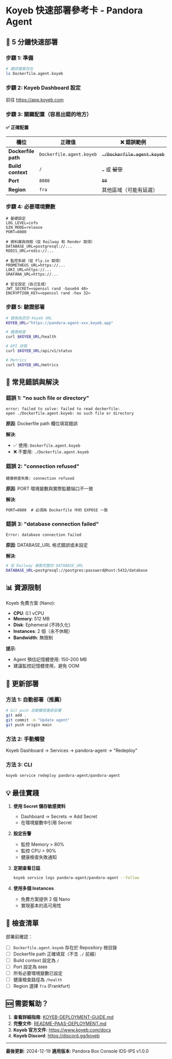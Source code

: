 # Koyeb 快速部署參考卡 - Pandora Agent

## 🚀 5 分鐘快速部署

### 步驟 1: 準備

```bash
# 確認檔案存在
ls Dockerfile.agent.koyeb
```

### 步驟 2: Koyeb Dashboard 設定

前往 https://app.koyeb.com

### 步驟 3: 關鍵配置（容易出錯的地方）

#### ✅ 正確配置

| 欄位 | 正確值 | ❌ 錯誤範例 |
|------|--------|-----------|
| **Dockerfile path** | `Dockerfile.agent.koyeb` | ~~`./Dockerfile.agent.koyeb`~~ |
| **Build context** | `/` | ~~`.`~~ 或 ~~留空~~ |
| **Port** | `8080` | ~~`80`~~ |
| **Region** | `fra` | 其他區域（可能有延遲） |

### 步驟 4: 必要環境變數

```env
# 基礎設定
LOG_LEVEL=info
GIN_MODE=release
PORT=8080

# 資料庫與快取（從 Railway 和 Render 取得）
DATABASE_URL=postgresql://...
REDIS_URL=redis://...

# 監控系統（從 Fly.io 取得）
PROMETHEUS_URL=https://...
LOKI_URL=https://...
GRAFANA_URL=https://...

# 安全設定（自己生成）
JWT_SECRET=<openssl rand -base64 48>
ENCRYPTION_KEY=<openssl rand -hex 32>
```

### 步驟 5: 驗證部署

```bash
# 替換為您的 Koyeb URL
KOYEB_URL="https://pandora-agent-xxx.koyeb.app"

# 健康檢查
curl $KOYEB_URL/health

# API 狀態
curl $KOYEB_URL/api/v1/status

# Metrics
curl $KOYEB_URL/metrics
```

## 🐛 常見錯誤與解決

### 錯誤 1: "no such file or directory"

```
error: failed to solve: failed to read dockerfile: 
open ./Dockerfile.agent.koyeb: no such file or directory
```

**原因**: Dockerfile path 欄位填寫錯誤

**解決**:
- ✅ 使用: `Dockerfile.agent.koyeb`
- ❌ 不要用: `./Dockerfile.agent.koyeb`

### 錯誤 2: "connection refused"

```
健康檢查失敗: connection refused
```

**原因**: PORT 環境變數與實際監聽端口不一致

**解決**:
```env
PORT=8080  # 必須與 Dockerfile 中的 EXPOSE 一致
```

### 錯誤 3: "database connection failed"

```
Error: database connection failed
```

**原因**: DATABASE_URL 格式錯誤或未設定

**解決**:
```bash
# 從 Railway 複製完整的 DATABASE_URL
DATABASE_URL=postgresql://postgres:password@host:5432/database
```

## 📊 資源限制

Koyeb 免費方案 (Nano):

- **CPU**: 0.1 vCPU
- **Memory**: 512 MB
- **Disk**: Ephemeral (不持久化)
- **Instances**: 2 個（永不休眠）
- **Bandwidth**: 無限制

**提示**: 
- Agent 預估記憶體使用: 150-200 MB
- 建議監控記憶體使用，避免 OOM

## 🔄 更新部署

### 方法 1: 自動部署（推薦）

```bash
# Git push 自動觸發重新部署
git add .
git commit -m "Update agent"
git push origin main
```

### 方法 2: 手動觸發

Koyeb Dashboard → Services → pandora-agent → "Redeploy"

### 方法 3: CLI

```bash
koyeb service redeploy pandora-agent/pandora-agent
```

## 💡 最佳實踐

1. **使用 Secret 儲存敏感資料**
   - Dashboard → Secrets → Add Secret
   - 在環境變數中引用 Secret

2. **設定告警**
   - 監控 Memory > 80%
   - 監控 CPU > 90%
   - 健康檢查失敗通知

3. **定期查看日誌**
   ```bash
   koyeb service logs pandora-agent/pandora-agent --follow
   ```

4. **使用多個 Instances**
   - 免費方案提供 2 個 Nano
   - 實現基本的高可用性

## 📝 檢查清單

部署前確認：

- [ ] `Dockerfile.agent.koyeb` 存在於 Repository 根目錄
- [ ] Dockerfile path 正確填寫（不含 `./` 前綴）
- [ ] Build context 設定為 `/`
- [ ] Port 設定為 `8080`
- [ ] 所有必要環境變數已設定
- [ ] 健康檢查路徑為 `/health`
- [ ] Region 選擇 `fra` (Frankfurt)

## 🆘 需要幫助？

1. **查看詳細指南**: [KOYEB-DEPLOYMENT-GUIDE.md](KOYEB-DEPLOYMENT-GUIDE.md)
2. **完整文件**: [README-PAAS-DEPLOYMENT.md](README-PAAS-DEPLOYMENT.md)
3. **Koyeb 官方文件**: https://www.koyeb.com/docs
4. **Koyeb Discord**: https://discord.gg/koyeb

---

**最後更新**: 2024-12-19
**適用版本**: Pandora Box Console IDS-IPS v1.0.0

